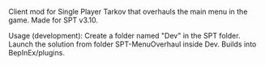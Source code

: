Client mod for Single Player Tarkov that overhauls the main menu in the game. Made for SPT v3.10.

Usage (development): Create a folder named "Dev" in the SPT folder. Launch the solution from folder SPT-MenuOverhaul inside Dev. Builds into BepInEx/plugins.
